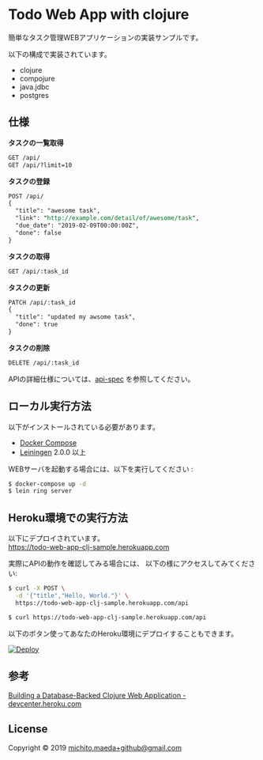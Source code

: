 # Todo Web App with clojure

簡単なタスク管理WEBアプリケーションの実装サンプルです。

以下の構成で実装されています。

- clojure
- compojure
- java.jdbc
- postgres

## 仕様

**タスクの一覧取得**
```rest
GET /api/
GET /api/?limit=10
```

**タスクの登録**
```rest
POST /api/
{
  "title": "awesome task",
  "link": "http://example.com/detail/of/awesome/task",
  "due_date": "2019-02-09T00:00:00Z",
  "done": false
}

```

**タスクの取得**
```rest
GET /api/:task_id
```

**タスクの更新**
```rest
PATCH /api/:task_id
{
  "title": "updated my awsome task",
  "done": true
}
```

**タスクの削除**
```rest
DELETE /api/:task_id
```


APIの詳細仕様については、[api-spec](api-spec.rest) を参照してください。

## ローカル実行方法

以下がインストールされている必要があります。

- [Docker Compose](https://github.com/docker/compose)
- [Leiningen](https://github.com/technomancy/leiningen) 2.0.0 以上

WEBサーバを起動する場合には、以下を実行してください :

```sh
$ docker-compose up -d
$ lein ring server
```

## Heroku環境での実行方法

以下にデプロイされています。  
https://todo-web-app-clj-sample.herokuapp.com

実際にAPIの動作を確認してみる場合には、
以下の様にアクセスしてみてください:

```sh
$ curl -X POST \
  -d '{"title","Hello, World."}' \
  https://todo-web-app-clj-sample.herokuapp.com/api

$ curl https://todo-web-app-clj-sample.herokuapp.com/api
```


以下のボタン使ってあなたのHeroku環境にデプロイすることもできます。

<a href="https://heroku.com/deploy?template=https://github.com/micheam/todo-web-app-clj-sample">
  <img src="https://www.herokucdn.com/deploy/button.svg" alt="Deploy">
</a>

## 参考
[Building a Database-Backed Clojure Web Application - devcenter.heroku.com](https://devcenter.heroku.com/articles/clojure-web-application)

## License

Copyright © 2019 michito.maeda+github@gmail.com
